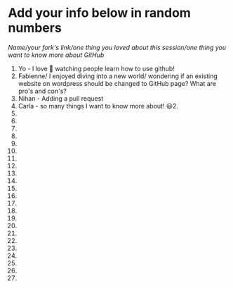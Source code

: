 # Add your info below in random numbers

*Name/your fork's link/one thing you loved about this session/one thing you want to know more about GitHub*

1. Yo - I love 🌹 watching people learn how to use github! 
2. Fabienne/ I enjoyed diving into a new world/ wondering if an existing website on wordpress should be changed to GitHub page? What are pro's and con's?
3. Nihan - Adding a pull request
4. Carla - so many things I want to know more about! :smiley:2.
5.
6.
7.
8.
9.
10.
11.
12.
13.
14.
15.
16.
17.
18.
19.
20.
21.
22.
23.
24.
25.
26.
27.

